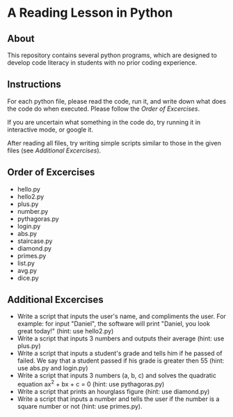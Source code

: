# A Reading Lesson in Python

## About
This repository contains several python programs, which are designed to develop code literacy in students with no prior coding experience.

## Instructions
For each python file, please read the code, run it, and write down what does the code do when executed. Please follow the *Order of Excercises*.

If you are uncertain what something in the code do, try running it in interactive mode, or google it.

After reading all files, try writing simple scripts similar to those in the given files (see *Additional Excercises*).

## Order of Excercises
* hello.py
* hello2.py
* plus.py
* number.py
* pythagoras.py
* login.py
* abs.py
* staircase.py
* diamond.py
* primes.py
* list.py
* avg.py
* dice.py


## Additional Excercises
* Write a script that inputs the user's name, and compliments the user. For example: for input "Daniel", the software will print "Daniel, you look great today!" (hint: use hello2.py)
* Write a script that inputs 3 numbers and outputs their average (hint: use plus.py)
* Write a script that inputs a student's grade and tells him if he passed of failed. We say that a student passed if his grade is greater then 55 (hint: use abs.py and login.py)
* Write a script that inputs 3 numbers (a, b, c) and solves the quadratic equation ax<sup>2</sup> + bx + c = 0 (hint: use pythagoras.py)
* Write a script that prints an hourglass figure (hint: use diamond.py)
* Write a script that inputs a number and tells the user if the number is a square number or not (hint: use primes.py).
